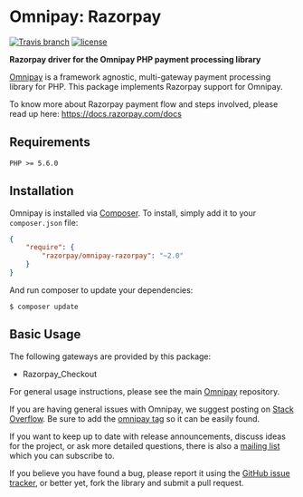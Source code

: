# Omnipay: Razorpay

[![Travis branch](https://travis-ci.org/razorpay/omnipay-razorpay.svg?branch=master)]()
[![license](https://img.shields.io/github/license/mashape/apistatus.svg)]()
<!-- [![Packagist](https://img.shields.io/packagist/v/symfony/symfony.svg)]() -->

**Razorpay driver for the Omnipay PHP payment processing library**

[Omnipay](https://github.com/thephpleague/omnipay) is a framework agnostic, multi-gateway payment
processing library for PHP. This package implements Razorpay support for Omnipay.

To know more about Razorpay payment flow and steps involved, please read up here:
<https://docs.razorpay.com/docs>

## Requirements
`PHP >= 5.6.0`

## Installation

Omnipay is installed via [Composer](http://getcomposer.org/). To install, simply add it
to your `composer.json` file:

```json
{
    "require": {
        "razorpay/omnipay-razorpay": "~2.0"
    }
}
```

And run composer to update your dependencies:

	$ composer update

## Basic Usage

The following gateways are provided by this package:

* Razorpay_Checkout

For general usage instructions, please see the main [Omnipay](https://github.com/thephpleague/omnipay)
repository.


If you are having general issues with Omnipay, we suggest posting on
[Stack Overflow](http://stackoverflow.com/). Be sure to add the
[omnipay tag](http://stackoverflow.com/questions/tagged/omnipay) so it can be easily found.

If you want to keep up to date with release announcements, discuss ideas for the project,
or ask more detailed questions, there is also a [mailing list](https://groups.google.com/forum/#!forum/omnipay) which
you can subscribe to.

If you believe you have found a bug, please report it using the [GitHub issue tracker](https://github.com/razorpay/omnipay-razorpay),
or better yet, fork the library and submit a pull request.
